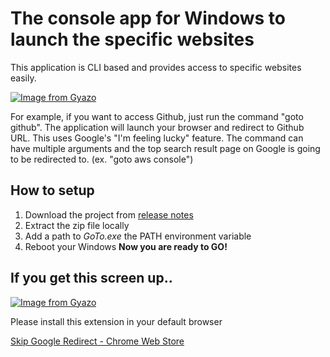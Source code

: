 # The console app for Windows to launch the specific websites

This application is CLI based and provides access to specific websites easily.

[![Image from Gyazo](https://i.gyazo.com/df6872d99cd9c506f1957db24eac9016.gif)](https://gyazo.com/df6872d99cd9c506f1957db24eac9016)

For example, if you want to access Github, just run the command "goto github". The application will launch your browser and redirect to Github URL. This uses Google's "I'm feeling lucky" feature. The command can have multiple arguments and the top search result page on Google is going to be redirected to. (ex. "goto aws console")


## How to setup
1. Download the project from [release notes](https://github.com/kota-imai/GoTo-ConsoleApp-for-Windows/releases)
2. Extract the zip file locally
3. Add a path to *GoTo.exe* the PATH environment variable
4. Reboot your Windows
**Now you are ready to GO!**


## If you get this screen up..
[![Image from Gyazo](https://i.gyazo.com/66b2771d6a38a9380a089396b8d0bf2f.png)](https://gyazo.com/66b2771d6a38a9380a089396b8d0bf2f.png)

Please install this extension in your default browser

[Skip Google Redirect - Chrome Web Store](https://chrome.google.com/webstore/detail/skip-google-redirect/eadldncondnnbbdgfncjoheallemkcjb/)